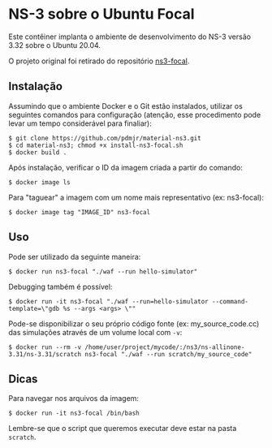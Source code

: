 # NS-3 sobre o Ubuntu Focal

Este contêiner implanta o ambiente de desenvolvimento do NS-3 versão 3.32 sobre o Ubuntu 20.04.

O projeto original foi retirado do repositório [ns3-focal](https://github.com/Luxxii/ns3-focal).

## Instalação

Assumindo que o ambiente Docker e o Git estão instalados, utilizar os seguintes comandos para configuração (atenção, esse procedimento pode levar um tempo considerável para finaliar):
```
$ git clone https://github.com/pdmjr/material-ns3.git
$ cd material-ns3; chmod +x install-ns3-focal.sh
$ docker build .
```

Após instalação, verificar o ID da imagem criada a partir do comando:
```
$ docker image ls
```

Para "taguear" a imagem com um nome mais representativo (ex: ns3-focal):
```
$ docker image tag "IMAGE_ID" ns3-focal
```

## Uso

Pode ser utilizado da seguinte maneira:
```
$ docker run ns3-focal "./waf --run hello-simulator"
```

Debugging também é possível:
```
$ docker run -it ns3-focal "./waf --run=hello-simulator --command-template=\"gdb %s --args <args> \""
```

Pode-se disponibilizar o seu próprio código fonte (ex: my_source_code.cc) das simulações através de um volume local com `-v`:
```
$ docker run --rm -v /home/user/project/mycode/:/ns3/ns-allinone-3.31/ns-3.31/scratch ns3-focal "./waf --run scratch/my_source_code"
```

## Dicas

Para navegar nos arquivos da imagem:
```
$ docker run -it ns3-focal /bin/bash
```

Lembre-se que o script que queremos executar deve estar na pasta `scratch`.
